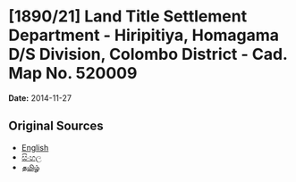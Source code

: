 # [1890/21] Land Title Settlement Department - Hiripitiya, Homagama D/S Division, Colombo District - Cad. Map No. 520009

**Date:** 2014-11-27

## Original Sources

- [English](https://documents.gov.lk/view/extra-gazettes/2014/11/1890-21_E.pdf)
- [සිංහල](https://documents.gov.lk/view/extra-gazettes/2014/11/1890-21_S.pdf)
- [தமிழ்](https://documents.gov.lk/view/extra-gazettes/2014/11/1890-21_T.pdf)
